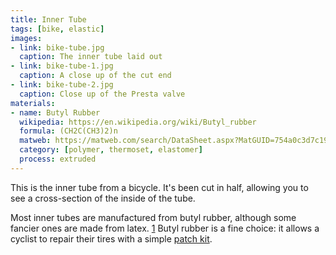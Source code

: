 ```yaml
---
title: Inner Tube
tags: [bike, elastic]
images:
- link: bike-tube.jpg
  caption: The inner tube laid out
- link: bike-tube-1.jpg
  caption: A close up of the cut end
- link: bike-tube-2.jpg
  caption: Close up of the Presta valve
materials:
- name: Butyl Rubber
  wikipedia: https://en.wikipedia.org/wiki/Butyl_rubber
  formula: (CH2C(CH3)2)n
  matweb: https://matweb.com/search/DataSheet.aspx?MatGUID=754a0c3d7c194965a0b369792855bfe4
  category: [polymer, thermoset, elastomer]
  process: extruded
---
```


This is the inner tube from a bicycle. It's been cut in half, allowing you to see a cross-section of the inside of the tube.

Most inner tubes are manufactured from butyl rubber, although some fancier ones are made from latex. [1] Butyl rubber is a fine choice: it allows a cyclist to repair their tires with a simple [patch kit](https://www.rei.com/learn/expert-advice/how-to-patch-a-bike-tube.html).

[1]: https://www.cyclingweekly.com/group-tests/everything-you-need-to-know-about-cycle-inner-tubes-330000
